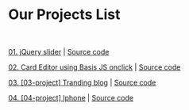 # Our Projects List

<br>

<a href="https://kumarpremjeet.github.io/Our-projects/"> 01. jQuery slider</a> | <a href="https://github.com/kumarpremjeet/Our-projects/blob/main/index.html"> Source code</a> <br>

<a href="https://kumarpremjeet.github.io/Our-projects/02-Project.html"> 02. Card Editor using Basis JS onclick</a>  |  <a href="https://github.com/kumarpremjeet/Our-projects/blob/main/02-Project.html"> Source code</a>  <br>

<a href="https://kumarpremjeet.github.io/Our-projects/03-project.html"> 03. [03-project] Tranding blog</a>  |  <a href="https://github.com/kumarpremjeet/Our-projects/blob/main/03-project.html"> Source code</a>  <br>

<a href="https://kumarpremjeet.github.io/Our-projects/04-project.html"> 04. [04-project] Iphone</a>  |  <a href="https://github.com/kumarpremjeet/Our-projects/blob/main/04-project.html"> Source code</a>  <br>
